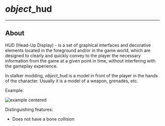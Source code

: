 # *object*_hud

___

## About

HUD (Head-Up Display) - is a set of graphical interfaces and decorative elements located in the foreground and/or in the game world, which are designed to clearly and quickly convey to the player the necessary information from the game at a given point in time, without interfering with the gameplay experience.

In stalker modding, *object*_hud is a model in front of the player in the hands of the character. Usually it is a model of a weapon, grenades, etc.

Example:

![example centered](images/hud_object.png)

Distinguishing features:

- Does not have a bone collision
